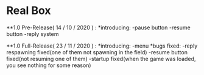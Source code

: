 # Real Box
    
    
**1.0 Pre-Release( 14 / 10 / 2020 ) : 
*introducing:
-pause button
-resume button
-reply system
                            
**1.0 Full-Release( 23 / 11 / 2020 ) : 
*introducing:
-menu
*bugs fixed:
-reply respawning fixed(one of them not spawning in the field)
-resume button fixed(not resuming one of them)
-startup fixed(when the game was loaded, you see nothing for some reason)
